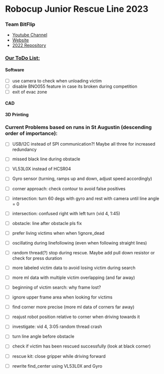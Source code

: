 # Robocup Junior Rescue Line 2023
### Team BitFlip


* [Youtube Channel](https://www.youtube.com/channel/UCC9BH-tkFcYVH9Up8JBV4LQ)
* [Website](http://kraemer123.de/)
* [2022 Repository](https://github.com/saegersven/robocup)

### <u>Our ToDo List:</u>

#### Software

- [ ] use camera to check when unloading victim
- [ ] disable BNO055 feature in case its broken during competition
- [ ] exit of evac zone

#### CAD

#### 3D Printing

### Current Problems based on runs in St Augustin (descending order of importance):
- [ ] USB/I2C instead of SPI communication?! Maybe all three for increased redundancy

- [ ] missed black line during obstacle
- [ ] VL53L0X instead of HCSR04
- [ ] Gyro sensor (turning, ramps up and down, adjust speed accordingly)
- [ ] corner approach: check contour to avoid false positives
- [ ] intersection: turn 60 degs with gyro and rest with camera until line angle = 0
- [ ] intersection: confused right with left turn (vid 4, 1:45)
- [ ] obstacle: line after obstacle pls fix
- [ ] prefer living victims when when !ignore_dead 
- [ ] oscillating during linefollowing (even when following straight lines)
- [ ] random thread(?) stop during rescue. Maybe add pull down resistor or check for press  duration
- [ ] more labeled victim data to avoid losing victim during search
- [ ] more ml data with multiple victim overlapping (and far away)
- [ ] beginning of victim search: why frame lost?
- [ ] ignore upper frame area when looking for victims
- [ ] find corner more precise (more ml data of corners far away)
- [ ] reajust robot position relative to corner when driving towards it
- [ ] investigate: vid 4, 3:05 random thread crash
- [ ] turn line angle before obstacle
- [ ] check if victim has been rescued successfully (look at black corner)
- [ ] rescue kit: close gripper while driving forward 
- [ ] rewrite find_center using VL53L0X and Gyro